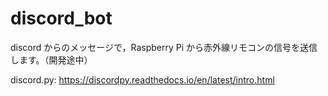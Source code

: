 # discord_bot

discord からのメッセージで，Raspberry Pi から赤外線リモコンの信号を送信します。（開発途中）

discord.py: https://discordpy.readthedocs.io/en/latest/intro.html
